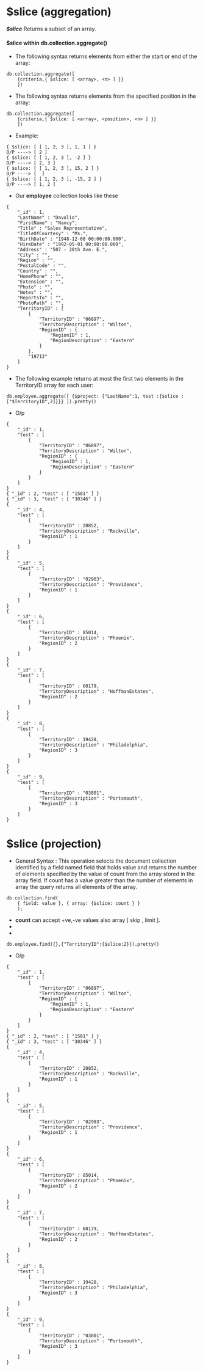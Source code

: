 # $slice (aggregation)
***$slice*** Returns a subset of an array.
#### $slice within db.collection.aggregate()
- The following syntax returns elements from either the start or end of the array: 
```
db.collection.aggregate([
    {criteria,{ $slice: [ <array>, <n> ] }}
    ])
```
- The following syntax returns elements from the specified position in the array:
```
db.collection.aggregate([
    {criteria,{ $slice: [ <array>, <position>, <n> ] }}
    ])
```
- Example:
```
{ $slice: [ [ 1, 2, 3 ], 1, 1 ] }	
O/P ----> [ 2 ]
{ $slice: [ [ 1, 2, 3 ], -2 ] }	
O/P ----> [ 2, 3 ]
{ $slice: [ [ 1, 2, 3 ], 15, 2 ] }	
O/P ----> [  ]
{ $slice: [ [ 1, 2, 3 ], -15, 2 ] }	
O/P ----> [ 1, 2 ]
```
- Our **employee** collection looks like these
```
{
	"_id" : 1,
	"LastName" : "Davolio",
	"FirstName" : "Nancy",
	"Title" : "Sales Representative",
	"TitleOfCourtesy" : "Ms.",
	"BirthDate" : "1948-12-08 00:00:00.000",
	"HireDate" : "1992-05-01 00:00:00.000",
	"Address" : "507 - 20th Ave. E.",
	"City" : "",
	"Region" : "",
	"PostalCode" : "",
	"Country" : "",
	"HomePhone" : "",
	"Extension" : "",
	"Photo" : "",
	"Notes" : "",
	"ReportsTo" : "",
	"PhotoPath" : "",
	"TerritoryID" : [
		{
			"TerritoryID" : "06897",
			"TerritoryDescription" : "Wilton",
			"RegionID" : {
				"RegionID" : 1,
				"RegionDescription" : "Eastern"
			}
		},
		"19713"
	]
}
```

- The following example returns at most the first two elements in the TerritoryID array for each user:
```
db.employee.aggregate([ {$project: {"LastName":1, test :{$slice :["$TerritoryID",2]}}} ]).pretty()
```
- O/p
```
{
	"_id" : 1,
	"test" : [
		{
			"TerritoryID" : "06897",
			"TerritoryDescription" : "Wilton",
			"RegionID" : {
				"RegionID" : 1,
				"RegionDescription" : "Eastern"
			}
		}
	]
}
{ "_id" : 2, "test" : [ "1581" ] }
{ "_id" : 3, "test" : [ "30346" ] }
{
	"_id" : 4,
	"test" : [
		{
			"TerritoryID" : 20852,
			"TerritoryDescription" : "Rockville",
			"RegionID" : 1
		}
	]
}
{
	"_id" : 5,
	"test" : [
		{
			"TerritoryID" : "02903",
			"TerritoryDescription" : "Providence",
			"RegionID" : 1
		}
	]
}
{
	"_id" : 6,
	"test" : [
		{
			"TerritoryID" : 85014,
			"TerritoryDescription" : "Phoenix",
			"RegionID" : 2
		}
	]
}
{
	"_id" : 7,
	"test" : [
		{
			"TerritoryID" : 60179,
			"TerritoryDescription" : "HoffmanEstates",
			"RegionID" : 2
		}
	]
}
{
	"_id" : 8,
	"test" : [
		{
			"TerritoryID" : 19428,
			"TerritoryDescription" : "Philadelphia",
			"RegionID" : 3
		}
	]
}
{
	"_id" : 9,
	"test" : [
		{
			"TerritoryID" : "03801",
			"TerritoryDescription" : "Portsmouth",
			"RegionID" : 3
		}
	]
}
```

# $slice (projection)
- General Syntax : This operation selects the document collection identified by a field named field that holds value and returns the number of elements specified by the value of count from the array stored in the array field. If count has a value greater than the number of elements in array the query returns all elements of the array.
```
db.collection.find( 
    { field: value }, { array: {$slice: count } } 
    );
```
- **count** can accept +ve,-ve values also array [ skip , limit ].
- 
- 
```
db.employee.find({},{"TerritoryID":{$slice:2}}).pretty()
```
- O/p
```
{
	"_id" : 1,
	"test" : [
		{
			"TerritoryID" : "06897",
			"TerritoryDescription" : "Wilton",
			"RegionID" : {
				"RegionID" : 1,
				"RegionDescription" : "Eastern"
			}
		}
	]
}
{ "_id" : 2, "test" : [ "1581" ] }
{ "_id" : 3, "test" : [ "30346" ] }
{
	"_id" : 4,
	"test" : [
		{
			"TerritoryID" : 20852,
			"TerritoryDescription" : "Rockville",
			"RegionID" : 1
		}
	]
}
{
	"_id" : 5,
	"test" : [
		{
			"TerritoryID" : "02903",
			"TerritoryDescription" : "Providence",
			"RegionID" : 1
		}
	]
}
{
	"_id" : 6,
	"test" : [
		{
			"TerritoryID" : 85014,
			"TerritoryDescription" : "Phoenix",
			"RegionID" : 2
		}
	]
}
{
	"_id" : 7,
	"test" : [
		{
			"TerritoryID" : 60179,
			"TerritoryDescription" : "HoffmanEstates",
			"RegionID" : 2
		}
	]
}
{
	"_id" : 8,
	"test" : [
		{
			"TerritoryID" : 19428,
			"TerritoryDescription" : "Philadelphia",
			"RegionID" : 3
		}
	]
}
{
	"_id" : 9,
	"test" : [
		{
			"TerritoryID" : "03801",
			"TerritoryDescription" : "Portsmouth",
			"RegionID" : 3
		}
	]
}
```